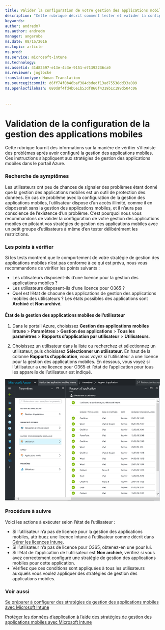```yaml
---
title: Valider la configuration de votre gestion des applications mobiles | Documentation Microsoft
description: "Cette rubrique décrit comment tester et valider la configuration et le bon fonctionnement de votre stratégie de gestion des applications mobiles."
keywords: 
author: andredm7
ms.author: andredm
manager: angerobe
ms.date: 08/16/2016
ms.topic: article
ms.prod: 
ms.service: microsoft-intune
ms.technology: 
ms.assetid: 41d82597-e13e-4c3e-9151-e71392236ca0
ms.reviewer: joglocke
translationtype: Human Translation
ms.sourcegitcommit: d6ff74f0b46baf384dbdedf13ad75538dd33a089
ms.openlocfilehash: 080d8f4fd4b6e1b53df860f4319b1c199d504c06


---
```


# <a name="validating-your-mobile-application-management-setup"></a>Validation de la configuration de la gestion des applications mobiles

Cette rubrique fournit des informations sur la manière de vérifier s’il existe des problèmes après avoir configuré la gestion des applications mobiles. Ces instructions s’appliquent aux stratégies de gestion des applications mobiles dans le portail Azure.

### <a name="checking-for-symptoms"></a>Recherche de symptômes
Les utilisateurs ont peu de chances de signaler des problèmes étant donné que la gestion des applications mobiles est un outil de protection des données. En cas de problème avec la configuration de la gestion des applications mobiles, l’utilisateur dispose d’un accès illimité, comme il en disposerait sans la gestion des applications mobiles, et il n’aura pas conscience de l’existence d’un problème. C’est pourquoi nous vous recommandons de valider la configuration de votre gestion des applications mobiles en pilotant vos stratégies de gestion des applications mobiles avec un petit groupe d’utilisateurs à même d’en tester délibérément les restrictions.


### <a name="what-to-check"></a>Les points à vérifier

Si les tests montrent que le comportement de votre stratégie de gestion des applications mobiles n’est pas conforme à ce qui est prévu, nous vous recommandons de vérifier les points suivants :

- Les utilisateurs disposent-ils d’une licence pour la gestion des applications mobiles ?
- Les utilisateurs disposent-ils d’une licence pour O365 ?
- Quel est l’état de chacune des applications de gestion des applications mobiles des utilisateurs ? Les états possibles des applications sont **Archivé** et **Non archivé**.

#### <a name="user-mam-status"></a>État de la gestion des applications mobiles de l’utilisateur
1. Dans le portail Azure, choisissez **Gestion des applications mobiles Intune** > **Paramètres** > **Gestion des applications** > **Tous les paramètres** > **Rapports d’application par utilisateur** > **Utilisateurs**.

2. Choisissez un utilisateur dans la liste ou recherchez et sélectionnez un utilisateur, puis choisissez **Sélectionner un utilisateur**. En haut de la colonne **Rapports d’application**, vous voyez si l’utilisateur a une licence pour la gestion des applications mobiles. En dessous, vous voyez si l’utilisateur a une licence pour O365 et l’état de l’application pour tous les appareils de l’utilisateur est indiqué.

![État de l’application pour la gestion des applications mobiles](..\media\ts-mam-user-apps.png)

### <a name="what-to-do"></a>Procédure à suivre
Voici les actions à exécuter selon l’état de l’utilisateur :

- Si l’utilisateur n’a pas de licence pour la gestion des applications mobiles, attribuez une licence Intune à l’utilisateur comme décrit dans [Gérer les licences Intune](..\get-started\start-with-a-paid-subscription-to-microsoft-intune.md).
- Si l’utilisateur n’a pas de licence pour O365, obtenez-en une pour lui.
- Si l’état de l’application de l’utilisateur est **Non archivé**, vérifiez si vous avez correctement configuré une stratégie de gestion des applications mobiles pour cette application.
- Vérifiez que ces conditions sont appliquées à tous les utilisateurs auxquels vous voulez appliquer des stratégies de gestion des applications mobiles.

### <a name="see-also"></a>Voir aussi
[Se préparer à configurer des stratégies de gestion des applications mobiles avec Microsoft Intune](..\deploy-use\get-ready-to-configure-mobile-app-management-policies-with-microsoft-intune.md)

[Protéger les données d’application à l’aide des stratégies de gestion des applications mobiles avec Microsoft Intune](..\deploy-use\protect-app-data-using-mobile-app-management-policies-with-microsoft-intune.md)



<!--HONumber=Dec16_HO2-->


